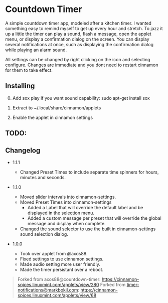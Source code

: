 # Countdown Timer

A simple countdown timer app, modeled after a kitchen timer. I wanted something easy to remind myself to get up every hour and stretch. To jazz it up a little the timer can play a sound, flash a message, open the applet menu, or display a confirmation dialog on the screen. You can display several notifications at once, such as displaying the confirmation dialog while playing an alarm sound. 

All settings can be changed by right clicking on the icon and selecting configure. Changes are immediate and you dont need to restart cinnamon for them to take effect.

## Installing

0) Add sox play if you want sound capability: sudo apt-get install sox

1) Extract to ~/.local/share/cinnamon/applets

2) Enable the applet in cinnamon settings

## TODO:

## Changelog
* 1.1.1
  - Changed Preset Times to include separate time spinners for hours, minutes and seconds.
  
* 1.1.0
  - Moved slider intervals into cinnamon-settings. 
  - Moved Preset Times into cinnamon-settings
    - Added a Label that will override the default label and be displayed in the selection menu.
    - Added a custom message per preset that will override the global message and display when complete.
  - Changed the sound selector to use the built in cinnamon-settings sound selection dialog.

* 1.0.0
  - Took over applet from @axos88.
  - Fixed settings to use cinnamon settings.
  - Made audio setting more user friendly. 
  - Made the timer persistant over a reboot.

> Forked from axos88@countdown-timer: https://cinnamon-spices.linuxmint.com/applets/view/280
> Forked from timer-notifications@markbokil.com: https://cinnamon-spices.linuxmint.com/applets/view/68
